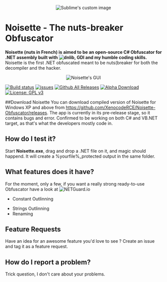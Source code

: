 <p align="center">
  <img src="https://s3.postimg.org/voqlz45dv/Hazelnut_64.png" alt="Sublime's custom image"/>
</p>

# Noisette - The nuts-breaker Obfuscator
**Noisette (nuts in French) is aimed to be an open-source C# Obfuscator for .NET assembly built with ![dnlib](https://github.com/0xd4d/dnlib), GDI and my humble coding skills.** Noisette is the first .NET obfuscated meant to be nuts(breaker for both the decompiler and the hacker.

<p align="center">
  <img src="http://i.imgur.com/3XDPL1N.png" alt="Noisette's GUI"/>
</p>

[![Build status](https://ci.appveyor.com/api/projects/status/32r7s2skrgm9ubva?svg=true)](https://ci.appveyor.com/project/XenocodeRCE/noisette-obfuscator)
[![issues](https://img.shields.io/github/issues/XenocodeRCE/Noisette-Obfuscator.svg)](https://github.com/XenocodeRCE/Noisette-Obfuscator/issues)
[![Github All Releases](https://img.shields.io/github/downloads/XenocodeRCE/Noisette-Obfuscator/total.svg?maxAge=2592000)]()
[![Alpha Download](https://img.shields.io/badge/Source%20Download-1.0-red.svg)](https://ci.appveyor.com/project/XenocodeRCE/noisette-obfuscator/build/artifacts)
[![License: GPL v3](https://img.shields.io/badge/License-GPL%20v3-blue.svg)](http://www.gnu.org/licenses/gpl-3.0)

##Download Noisette
You can download compiled version of Noisette for Windows XP and above from https://github.com/XenocodeRCE/Noisette-Obfuscator/releases. The app is currently in its pre-release stage, so it contains bugs and error. Confirmed to be working on both C# and VB.NET target, as that's what the developers mostly code in.

## How do I test it?
Start **Noisette.exe**, drag and drop a .NET file on it, and magic should happend. It will create a %yourfile%_protected output in the same folder.

## What features does it have?
For the moment, only a few, if you want a really strong ready-to-use Obfuscator have a look at ![NETGuard.io](http://netguard.io)
* Constant Outlinning
- Strings Outlinning
- Renaming

## Feature Requests
Have an idea for an awesome feature you'd love to see ? Create an issue and tag it as a feature request.

## How do I report a problem?
Trick question, I don't care about your problems.
